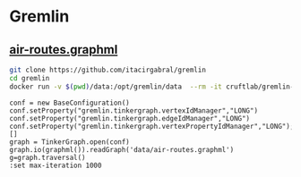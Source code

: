 # Gremlin

## [air-routes.graphml](https://github.com/krlawrence/graph/tree/master/sample-data)

```bash
git clone https://github.com/itacirgabral/gremlin
cd gremlin
docker run -v $(pwd)/data:/opt/gremlin/data  --rm -it cruftlab/gremlin-console
```

```groove
conf = new BaseConfiguration()
conf.setProperty("gremlin.tinkergraph.vertexIdManager","LONG")
conf.setProperty("gremlin.tinkergraph.edgeIdManager","LONG")
conf.setProperty("gremlin.tinkergraph.vertexPropertyIdManager","LONG");[]
graph = TinkerGraph.open(conf)
graph.io(graphml()).readGraph('data/air-routes.graphml')
g=graph.traversal()
:set max-iteration 1000
```